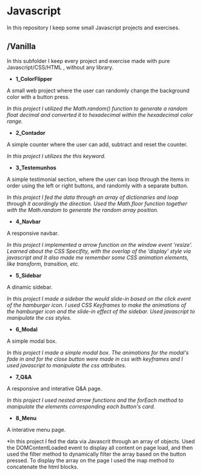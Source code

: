 # Javascript

In this repository I keep some small Javascript projects and exercises.
## /Vanilla
In this subfolder I keep every project and exercise made with pure Javascript/CSS/HTML , without any library.

 - **1_ColorFlipper**
 
A small web project where the user can randomly change the background color with a button press.

*In this project I utilized the Math.random() function to generate a random float decimal and converted it to hexadecimal within the hexadecimal color range.*

 - **2_Contador**
 
A simple counter where the user can add, subtract and reset the counter.

*In this project I utilizes the this keyword.*

 - **3_Testemunhos**
 
A simple testimonial section, where the user can loop through the items in order using the left or right buttons, and randomly with a separate button.

*In this project I fed the data through an array of dictionaries and loop through it acordingly the direction. Used the Math.floor function together with the Math.random to generate the random array position.*

 - **4_Navbar**
 
A responsive navbar.

*In this project I implemented a arrow function on the window event 'resize'. Learned about the CSS Specifity, with the overlap of the 'display' style via javascript and It also made me remember some CSS animation elements, like transform, transition, etc.*

 - **5_Sidebar**
 
A dinamic sidebar.

*In this project I made a sidebar the would slide-in based on the click event of the hamburger icon. I used CSS Keyframes to make the animations of the hamburger icon and the slide-in effect of the sidebar. Used javascript to manipulate the css styles.*

 - **6_Modal**
 
A simple modal box.

*In this project I made a simple modal box. The animations for the modal's fade in and for the close button were made in css with keyframes and I used javascript to manipulate the css attributes.*

 - **7_Q&A**
 
A responsive and interative Q&A page.

*In this project I used nested arrow functions and the forEach method to manipulate the elements corresponding each button's card.*

 - **8_Menu**
 
A interative menu page.

*In this project I fed the data via Javascrit through an array of objects. Used the DOMContentLoaded event to display all content on page load, and then used the filter method to dynamically filter the array based on the button pressed. To display the array on the page I used the map method to concatenate the html blocks.
